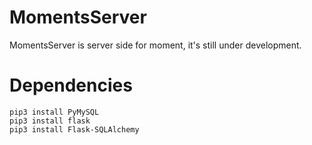 # MomentsServer
MomentsServer is server side for moment, it's still under development.

# Dependencies

    pip3 install PyMySQL
    pip3 install flask
    pip3 install Flask-SQLAlchemy
